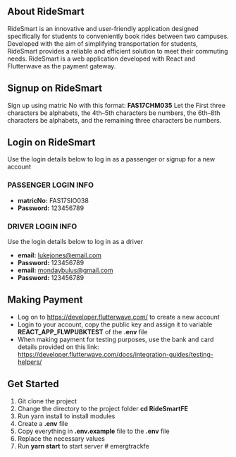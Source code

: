 ## About RideSmart
RideSmart is an innovative and user-friendly application designed specifically for students to conveniently book rides between two campuses. Developed with the aim of simplifying transportation for students, RideSmart provides a reliable and efficient solution to meet their commuting needs. RideSmart is a web application developed with React and Flutterwave as the payment gateway.

## Signup on RideSmart
Sign up using matric No with this format: **FAS17CHM035** Let the First three characters be alphabets, the 4th–5th characters be numbers, the 6th–8th characters be alphabets, and the remaining three characters be numbers.

## Login on RideSmart
Use the login details below to log in as a passenger or signup for a new account
### PASSENGER LOGIN INFO
- **matricNo:** FAS17SIO038
- **Password:** 123456789

### DRIVER LOGIN INFO
Use the login details below to log in as a driver
- **email:** lukejones@email.com
- **Password:** 123456789
- **email:** mondaybulus@gmail.com
- **Password:** 123456789

## Making Payment
- Log on to https://developer.flutterwave.com/ to create a new account
- Login to your account, copy the public key and assign it to variable **REACT_APP_FLWPUBKTEST** of the **.env** file
- When making payment for testing purposes, use the bank and card details provided on this link: https://developer.flutterwave.com/docs/integration-guides/testing-helpers/

## Get Started
1. Git clone the project
2. Change the directory to the project folder **cd RideSmartFE**
3. Run yarn install to install modules
4. Create a **.env** file
5. Copy everything in **.env.example** file to the **.env** file
6. Replace the necessary values
7. Run **yarn start** to start server
#   e m e r g t r a c k f e  
 